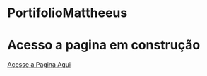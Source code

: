 # PortifolioMattheeus
# Acesso a pagina em construção 
[Acesse a Pagina Aqui](http://mattheeus133.github.io.portifoliomattheeus/)
